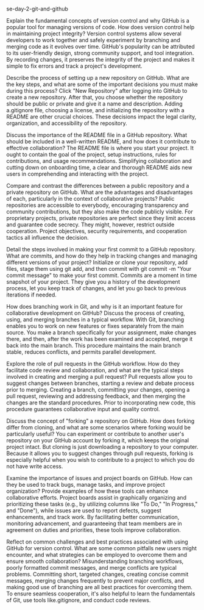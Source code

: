 se-day-2-git-and-github

Explain the fundamental concepts of version control and why GitHub is a popular tool for managing versions of code. How does version control help in maintaining project integrity?
Version control systems allow several developers to work together and safely experiment by branching and merging code as it evolves over time. GitHub's popularity can be attributed to its user-friendly design, strong community support, and tool integration. By recording changes, it preserves the integrity of the project and makes it simple to fix errors and track a project's development.

Describe the process of setting up a new repository on GitHub. What are the key steps, and what are some of the important decisions you must make during this process?
Click "New Repository" after logging into GitHub to create a new repository. After that, you choose whether the repository should be public or private and give it a name and description. Adding a.gitignore file, choosing a license, and initializing the repository with a README are other crucial choices. These decisions impact the legal clarity, organization, and accessibility of the repository.

Discuss the importance of the README file in a GitHub repository. What should be included in a well-written README, and how does it contribute to effective collaboration?
The README file is where you start your project. It ought to contain the goal of the project, setup instructions, rules for contributions, and usage recommendations. Simplifying collaboration and cutting down on onboarding time, a clear and thorough README aids new users in comprehending and interacting with the project.

Compare and contrast the differences between a public repository and a private repository on GitHub. What are the advantages and disadvantages of each, particularly in the context of collaborative projects?
Public repositories are accessible to everybody, encouraging transparency and community contributions, but they also make the code publicly visible. For proprietary projects, private repositories are perfect since they limit access and guarantee code secrecy. They might, however, restrict outside cooperation. Project objectives, security requirements, and cooperation tactics all influence the decision.

Detail the steps involved in making your first commit to a GitHub repository. What are commits, and how do they help in tracking changes and managing different versions of your project?
Initialize or clone your repository, add files, stage them using git add, and then commit with git commit -m "Your commit message" to make your first commit. Commits are a moment in time snapshot of your project. They give you a history of the development process, let you keep track of changes, and let you go back to previous iterations if needed.

How does branching work in Git, and why is it an important feature for collaborative development on GitHub? Discuss the process of creating, using, and merging branches in a typical workflow.
With Git, branching enables you to work on new features or fixes separately from the main source. You make a branch specifically for your assignment, make changes there, and then, after the work has been examined and accepted, merge it back into the main branch. This procedure maintains the main branch stable, reduces conflicts, and permits parallel development.

Explore the role of pull requests in the GitHub workflow. How do they facilitate code review and collaboration, and what are the typical steps involved in creating and merging a pull request?
Pull requests allow you to suggest changes between branches, starting a review and debate process prior to merging. Creating a branch, committing your changes, opening a pull request, reviewing and addressing feedback, and then merging the changes are the standard procedures. Prior to incorporating new code, this procedure guarantees collaborative input and quality control.

Discuss the concept of "forking" a repository on GitHub. How does forking differ from cloning, and what are some scenarios where forking would be particularly useful?
You can experiment or contribute to another user's repository on your GitHub account by forking it, which keeps the original project intact. But cloning is just downloading a repository to your computer. Because it allows you to suggest changes through pull requests, forking is especially helpful when you wish to contribute to a project to which you do not have write access.

Examine the importance of issues and project boards on GitHub. How can they be used to track bugs, manage tasks, and improve project organization? Provide examples of how these tools can enhance collaborative efforts.
Project boards assist in graphically organizing and prioritizing these tasks (e.g., by utilizing columns like "To Do," "In Progress," and "Done"), while issues are used to report defects, suggest enhancements, and track work. By facilitating better communication, monitoring advancement, and guaranteeing that team members are in agreement on duties and priorities, these tools improve collaboration.

Reflect on common challenges and best practices associated with using GitHub for version control. What are some common pitfalls new users might encounter, and what strategies can be employed to overcome them and ensure smooth collaboration?
Misunderstanding branching workflows, poorly formatted commit messages, and merge conflicts are typical problems. Committing short, targeted changes, creating concise commit messages, merging changes frequently to prevent major conflicts, and making good use of branching are all best practices for overcoming them. To ensure seamless cooperation, it's also helpful to learn the fundamentals of Git, use tools like.gitignore, and conduct code reviews.

